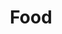 ---
layout: page
title: Food
category: PAGE
description: Great food I'm fortunate enough to eat or flukey enough to cook.  
---